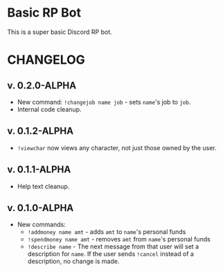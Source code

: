 # Basic RP Bot

This is a super basic Discord RP bot.

# CHANGELOG
## v. 0.2.0-ALPHA

* New command: `!changejob name job` - sets `name`'s job to `job`.
* Internal code cleanup.

## v. 0.1.2-ALPHA

* `!viewchar` now views any character, not just those owned by the user.

## v. 0.1.1-ALPHA

* Help text cleanup.

## v. 0.1.0-ALPHA

* New commands:
    * `!addmoney name amt` - adds `amt` to `name`'s personal funds 
    * `!spendmoney name amt` - removes `amt` from `name`'s personal funds
    * `!describe name` - The next message from that user will set a description for `name`. 
    If the user sends `!cancel` instead of a description, no change is made.